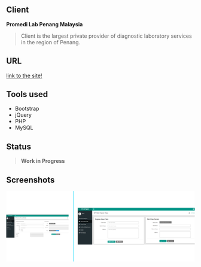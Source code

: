 ## Client
**Promedi Lab Penang Malaysia**

> Client is the largest private provider of diagnostic laboratory services in the region of Penang.

## URL
[link to the site!](http://www.promedilab.com/App/NewClinic.html)

## Tools used
* Bootstrap
* jQuery
* PHP
* MySQL


## Status
> **Work in Progress**


## Screenshots
![](images/promedi1.png)

